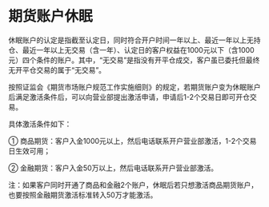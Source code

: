 # 期货账户休眠

休眠账户的认定是指截至认定日，同时符合开户时间一年以上、最近一年以上无持仓、最近一年以上无交易（含一年）、认定日的客户权益在1000元以下（含1000元）四个条件的账户。其中，“无交易”是指没有开平仓成交，客户虽已委托但最终无开平仓交易的属于“无交易”。

按照证监会《期货市场账户规范工作实施细则》的规定，若期货账户变为休眠账户后满足激活条件后，可以向营业部提出激活申请，申请后1-2个交易日即可开仓交易。

具体激活条件如下：

①  商品期货：客户入金1000元以上，然后电话联系开户营业部激活，1-2个交易日生效可用；

②  金融期货：客户入金50万以上，然后电话联系开户营业部激活。

注：如果客户同时开通了商品和金融2个账户，休眠后若只想激活商品期货账户，也要按照金融期货激活标准转入50万才能激活。
